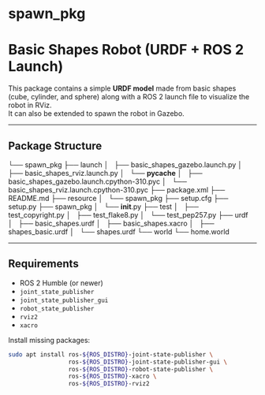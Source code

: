 # spawn_pkg
# Basic Shapes Robot (URDF + ROS 2 Launch)

This package contains a simple **URDF model** made from basic shapes (cube, cylinder, and sphere) along with a ROS 2 launch file to visualize the robot in RViz.  
It can also be extended to spawn the robot in Gazebo.

---

##  Package Structure
└── spawn_pkg
    ├── launch
    │   ├── basic_shapes_gazebo.launch.py
    │   ├── basic_shapes_rviz.launch.py
    │   └── __pycache__
    │       ├── basic_shapes_gazebo.launch.cpython-310.pyc
    │       └── basic_shapes_rviz.launch.cpython-310.pyc
    ├── package.xml
    ├── README.md
    ├── resource
    │   └── spawn_pkg
    ├── setup.cfg
    ├── setup.py
    ├── spawn_pkg
    │   └── __init__.py
    ├── test
    │   ├── test_copyright.py
    │   ├── test_flake8.py
    │   └── test_pep257.py
    ├── urdf
    │   ├── basic_shapes.urdf
    │   ├── basic_shapes.xacro
    │   ├── shapes_basic.urdf
    │   └── shapes.urdf
    └── world
        └── home.world

---

## Requirements
- ROS 2 Humble (or newer)
- `joint_state_publisher`  
- `joint_state_publisher_gui`  
- `robot_state_publisher`  
- `rviz2`  
- `xacro`

Install missing packages:
```bash
sudo apt install ros-${ROS_DISTRO}-joint-state-publisher \
                 ros-${ROS_DISTRO}-joint-state-publisher-gui \
                 ros-${ROS_DISTRO}-robot-state-publisher \
                 ros-${ROS_DISTRO}-xacro \
                 ros-${ROS_DISTRO}-rviz2


